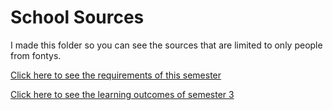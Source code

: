# School Sources
I made this folder so you can see the sources that are limited to only people from fontys.

[Click here to see the requirements of this semester](https://github.com/CrossyChainsaw/Portfolio/blob/master/School%20Sources/What%20should%20be%20covered%20in%20my%20individual%20project.pdf)

[Click here to see the learning outcomes of semester 3](https://github.com/CrossyChainsaw/Portfolio/blob/master/School%20Sources/Learning%20Outcomes%20S3.pdf)

